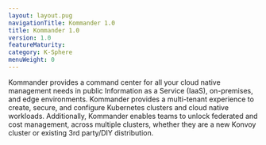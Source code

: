 ```yaml
---
layout: layout.pug
navigationTitle: Kommander 1.0
title: Kommander 1.0
version: 1.0
featureMaturity:
category: K-Sphere
menuWeight: 0
---
```


Kommander provides a command center for all your cloud native management needs in public Information as a Service (IaaS), on-premises, and edge environments. Kommander provides a multi-tenant experience to create, secure, and configure Kubernetes clusters and cloud native workloads. Additionally, Kommander enables teams to unlock federated and cost management, across multiple clusters, whether they are a new Konvoy cluster or existing 3rd party/DIY distribution.
